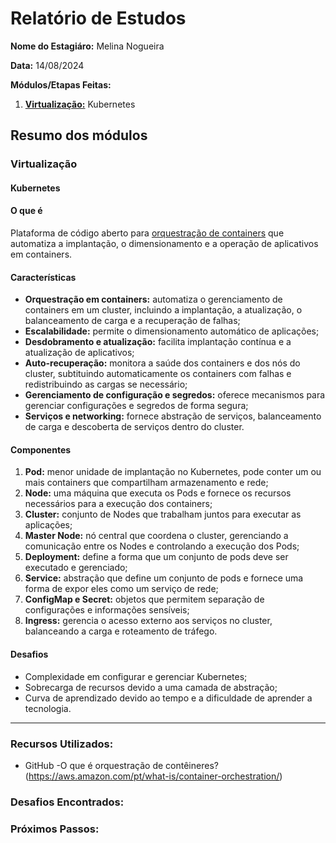 # Relatório de Estudos

**Nome do Estagiáro:** Melina Nogueira

**Data:** 14/08/2024

**Módulos/Etapas Feitas:**  
1. **[Virtualização:](#virtualização)** Kubernetes
## Resumo dos módulos

###  Virtualização 

#### **Kubernetes**

#### O que é
Plataforma de código aberto para [orquestração de containers](#orquestracao-de-containers "processo de automatização da rede e do gerenciamento de contêineres") que automatiza a implantação, o dimensionamento e a operação de aplicativos em containers.

#### Características
- **Orquestração em containers:** automatiza o gerenciamento de containers em um cluster, incluindo a implantação, a atualização, o balanceamento de carga e a recuperação de falhas;
- **Escalabilidade:** permite o dimensionamento automático de aplicações;
- **Desdobramento e atualização:** facilita implantação contínua e a atualização de aplicativos;
- **Auto-recuperação:** monitora a saúde dos containers e dos nós do cluster, subtituindo automaticamente os containers com falhas e redistribuindo as cargas se necessário;
- **Gerenciamento de configuração e segredos:** oferece mecanismos para gerenciar configurações e segredos de forma segura;
- **Serviços e networking:** fornece abstração de serviços, balanceamento de carga e descoberta de serviços dentro do cluster.

#### Componentes
1. **Pod:** menor unidade de implantação no Kubernetes, pode conter um ou mais containers que compartilham armazenamento e rede;
2. **Node:** uma máquina que executa os Pods e fornece os recursos necessários para a execução dos containers;
3. **Cluster:** conjunto de Nodes que trabalham juntos para executar as aplicações;
4. **Master Node:** nó central que coordena o cluster, gerenciando a comunicação entre os Nodes e controlando a execução dos Pods;
5. **Deployment:** define a forma que um conjunto de pods deve ser executado e gerenciado;
6. **Service:** abstração que define um conjunto de pods e fornece uma forma de expor eles como um serviço de rede;
7. **ConfigMap e Secret:** objetos que permitem separação de configurações e informações sensíveis;
8. **Ingress:** gerencia o acesso externo aos serviços no cluster, balanceando a carga e roteamento de tráfego.

#### Desafios
- Complexidade em configurar e gerenciar Kubernetes;
- Sobrecarga de recursos devido a uma camada de abstração;
- Curva de aprendizado devido ao tempo e a dificuldade de aprender a tecnologia.

------------------------------------------------------------------------------------------------------------------------------------------

### **Recursos Utilizados:**
- GitHub
-O que é orquestração de contêineres?(https://aws.amazon.com/pt/what-is/container-orchestration/)

### **Desafios Encontrados:**  

### **Próximos Passos:**